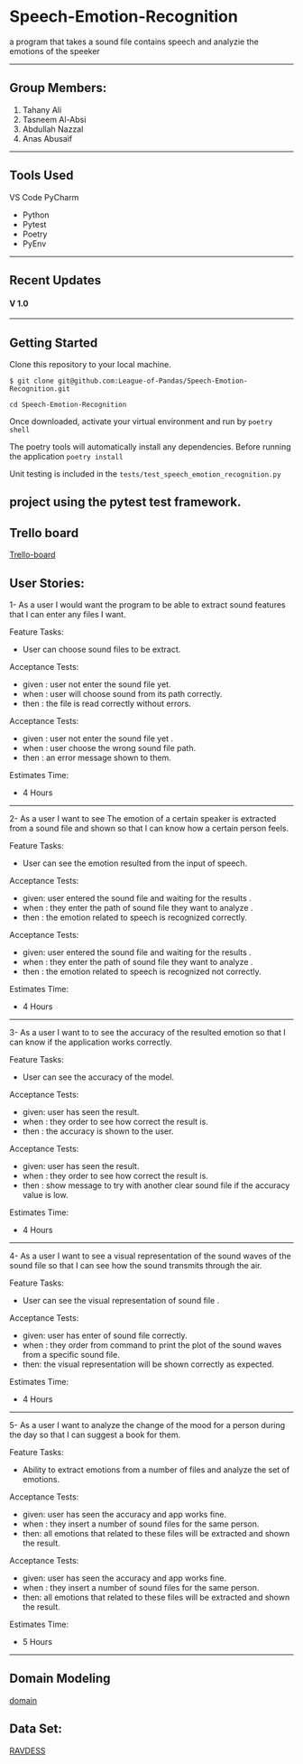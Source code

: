 # Speech-Emotion-Recognition

a program that takes a sound file contains speech and analyzie the emotions of the speeker

---

## Group Members:

1. Tahany Ali
2. Tasneem Al-Absi
3. Abdullah Nazzal
4. Anas Abusaif

---

## Tools Used
VS Code
PyCharm

- Python
- Pytest
- Poetry
- PyEnv
---

## Recent Updates

#### V 1.0


---

## Getting Started

Clone this repository to your local machine.

```
$ git clone git@github.com:League-of-Pandas/Speech-Emotion-Recognition.git
```
```
cd Speech-Emotion-Recognition
```
Once downloaded, activate your virtual environment and run by ```poetry shell```


The poetry tools will automatically install any dependencies. Before running the application ```poetry install```


Unit testing is included in the 
```tests/test_speech_emotion_recognition.py ```

project using the pytest test framework.
---



## Trello board

[Trello-board](https://trello.com/b/gnFGr9Nu/speech-emotion-recognition)

## User Stories:

1- As a user I would want the program to be able to extract sound features that I can enter any files I want.

Feature Tasks:

- User can choose sound files to be extract.

Acceptance Tests:

- given : user not enter the sound file yet.
- when : user will choose sound from its path correctly.
- then : the file is read correctly without errors.

Acceptance Tests:

- given : user not enter the sound file yet  .
- when : user choose the wrong sound file path.
- then : an error message shown to them.

Estimates Time:

- 4 Hours

***

2- As a user I want to see The emotion of a certain speaker is extracted from a sound file and shown so that I can know how a certain person feels.

Feature Tasks:

- User can see the emotion resulted from the input of speech.

Acceptance Tests:

- given: user entered the sound file and waiting for the results .
- when : they enter the path of sound file they want to analyze .
- then :  the emotion related to speech is recognized correctly.

Acceptance Tests:

- given: user entered the sound file and waiting for the results .
- when : they enter the path of sound file they want to analyze .
- then :  the emotion related to speech is recognized not correctly.

Estimates Time:

- 4 Hours

***

3- As a user I want to to see the accuracy of the resulted emotion so that I can know if the application works correctly.

Feature Tasks:

- User can see the accuracy of the model.

Acceptance Tests:

- given: user has seen the result.
- when : they order to see how correct the result is.
- then :  the accuracy is shown to the user.

Acceptance Tests:

- given: user has seen the result.
- when : they order to see how correct the result is.
- then : show message to try with another clear sound file if the accuracy value is low.

Estimates Time:

- 4 Hours

***

4- As a user I want to see a visual representation of the sound waves of the sound file so that I can see how the sound transmits through the air.

Feature Tasks:

- User can see the visual representation of sound file .

Acceptance Tests:

- given: user has enter of sound file correctly.
- when : they order from command to print the plot of the sound waves from a specific sound file.
- then: the visual representation will be shown correctly as expected.

Estimates Time:

- 4 Hours

***
5- As a user I want to analyze the change of the mood for a person during the day so that I can suggest a book for them.

Feature Tasks:

- Ability to extract emotions from a number of files and analyze the set of emotions.

Acceptance Tests:

- given: user has seen the accuracy and app works fine. 
- when : they insert a number of sound files for the same person.
- then: all emotions that related to these files will be extracted and shown the result.

Acceptance Tests:

- given: user has seen the accuracy and app works fine. 
- when : they insert a number of sound files for the same person.
- then: all emotions that related to these files will be extracted and shown the result.

Estimates Time:

- 5 Hours

***


## Domain Modeling
[domain](https://miro.com/app/board/o9J_llx5lAA=/?invite_link_id=407537396113)

## Data Set:
[RAVDESS](https://www.kaggle.com/uwrfkaggler/ravdess-emotional-speech-audio)
